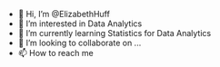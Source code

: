 - 👋 Hi, I’m @ElizabethHuff
- 👀 I’m interested in Data Analytics
- 🌱 I’m currently learning Statistics for Data Analytics
- 💞️ I’m looking to collaborate on ...
- 📫 How to reach me 

<!---
ElizabethHuff/ElizabethHuff is a ✨ special ✨ repository because its `README.md` (this file) appears on your GitHub profile.
You can click the Preview link to take a look at your changes.
--->
